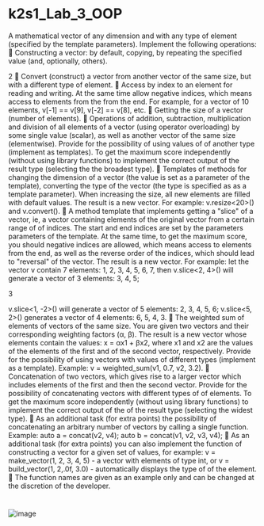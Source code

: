 # k2s1_Lab_3_OOP
A mathematical vector of any dimension and with any type of
element (specified by the template parameters).
Implement the following operations:
 Constructing a vector: by default, copying, by
repeating the specified value (and, optionally, others).

2
 Convert (construct) a vector from another vector of the same
size, but with a different type of element.
 Access by index to an element for reading and writing. At the same time
allow negative indices, which means access to elements from the
from the end. For example, for a vector of 10 elements, v[-1] == v[9],
v[-2] == v[8], etc.
 Getting the size of a vector (number of elements).
 Operations of addition, subtraction, multiplication and division of all elements
of a vector (using operator overloading) by some single
value (scalar), as well as another vector of the same size
(elementwise). Provide for the possibility of using values of
of another type (implement as templates). To get
the maximum score independently (without using library
functions) to implement the correct output of the result type (selecting the
the broadest type).
 Templates of methods for changing the dimension of a vector (the value is set
as a parameter of the template), converting the type of the vector (the type is specified as
as a template parameter). When increasing the size, all new elements
are filled with default values. The result is a new
vector. For example: v.resize<20>() and v.convert<float>().
 A method template that implements getting a "slice" of a vector, ie,
a vector containing elements of the original vector from a certain range of
of indices. The start and end indices are set by the parameters
parameters of the template. At the same time, to get the maximum score, you should
negative indices are allowed, which means access to elements from the
end, as well as the reverse order of the indices, which should lead to
"reversal" of the vector. The result is a new vector. For example:
let the vector v contain 7 elements: 1, 2, 3, 4, 5, 6, 7, then
v.slice<2, 4>() will generate a vector of 3 elements: 3, 4, 5;

3

v.slice<1, -2>() will generate a vector of 5 elements: 2, 3, 4, 5, 6;
v.slice<5, 2>() generates a vector of 4 elements: 6, 5, 4, 3.
 The weighted sum of elements of vectors of the same size. You are given two
vectors and their corresponding weighting factors (α, β). The result is
a new vector whose elements contain the values:
x = αx1 + βx2, where x1 and x2 are the values of the elements of the first and
of the second vector, respectively. Provide for the possibility of using vectors with
values of different types (implement as a template).
Example: v = weighted_sum(v1, 0.7, v2, 3.2).
 Concatenation of two vectors, which gives rise to a larger vector
which includes elements of the first and then the second vector.
Provide for the possibility of concatenating vectors with different types of
of elements. To get the maximum score independently (without
using library functions) to implement the correct output of the
of the result type (selecting the widest type).
 As an additional task (for extra points)
the possibility of concatenating an arbitrary number of
vectors by calling a single function. Example:
auto a = concat(v2, v4);
auto b = concat(v1, v2, v3, v4);
 As an additional task (for extra points)
you can also implement the function of constructing a vector for a given
set of values, for example:
v = make_vector<int>(1, 2, 3, 4, 5) - a vector with elements of type int, or
v = build_vector(1, 2,.0f, 3.0) - automatically displays the type of
of the element.
 The function names are given as an example only and can be
changed at the discretion of the developer.
#
![image](https://github.com/Dan-live/k2s1_Lab_3_OOP/assets/109356212/291289c5-ae4a-4849-a4f8-04dad92b2d2a)
